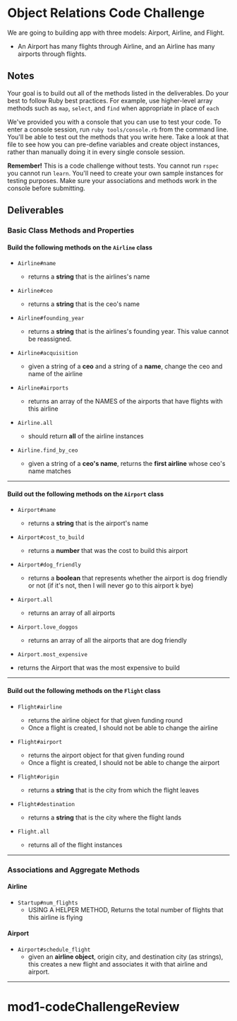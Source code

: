 # Object Relations Code Challenge

We are going to building app with three models: Airport, Airline, and Flight.
- An Airport has many flights through Airline, and an Airline has many airports through flights.

## Notes

Your goal is to build out all of the methods listed in the deliverables. Do your best to follow Ruby best practices. For example, use higher-level array methods such as `map`, `select`, and `find` when appropriate in place of `each`

We've provided you with a console that you can use to test your code. To enter a console session, run `ruby tools/console.rb` from the command line. You'll be able to test out the methods that you write here. Take a look at that file to see how you can pre-define variables and create object instances, rather than manually doing it in every single console session.

**Remember!** This is a code challenge without tests. You cannot run `rspec` you cannot run `learn`. You'll need to create your own sample instances for testing purposes. Make sure your associations and methods work in the console before submitting.

## Deliverables

### Basic Class Methods and Properties

#### Build the following methods on the `Airline` class

- `Airline#name`
  - returns a **string** that is the airlines's name
- `Airline#ceo`
  - returns a **string** that is the ceo's name
- `Airline#founding_year`
  - returns a **string** that is the airlines's founding year. This value cannot be reassigned.
- `Airline#acquisition`
  - given a string of a **ceo** and a string of a **name**, change the ceo and name of the airline
- `Airline#airports`
  - returns an array of the NAMES of the airports that have flights with this airline


- `Airline.all`
  - should return **all** of the airline instances
- `Airline.find_by_ceo`
  - given a string of a **ceo's name**, returns the **first airline** whose ceo's name matches

---

#### Build out the following methods on the `Airport` class

- `Airport#name`
  - returns a **string** that is the airport's name
- `Airport#cost_to_build`
  - returns a **number** that was the cost to build this airport
- `Airport#dog_friendly`
  - returns a **boolean** that represents whether the airport is dog friendly or not (if it's not, then I will never go to this airport k bye)

- `Airport.all`
  - returns an array of all airports
- `Airport.love_doggos`
  - returns an array of all the airports that are dog friendly
- `Airport.most_expensive`
- returns the Airport that was the most expensive to build

---

#### Build out the following methods on the `Flight` class

- `Flight#airline`
  - returns the airline object for that given funding round
  - Once a flight is created, I should not be able to change the airline
- `Flight#airport`
  - returns the airport object for that given funding round
  - Once a flight  is created, I should not be able to change the airport
- `Flight#origin`
  - returns a **string** that is the city from which the flight leaves

- `Flight#destination`
  - returns a **string** that is the city where the flight lands

- `Flight.all`
  - returns all of the flight instances

---

### Associations and Aggregate Methods

#### Airline

- `Startup#num_flights`
  - USING A HELPER METHOD, Returns the total number of flights that this airline is flying

#### Airport

- `Airport#schedule_flight`
  - given an **airline object**, origin city, and destination city (as strings), this creates a new flight and associates it with that airline and airport.


---
# mod1-codeChallengeReview
